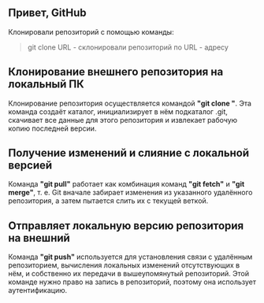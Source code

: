 ## Привет, GitHub
  Клонировали репозиторий с помощью команды:
> git clone URL - склонировали репозиторий по URL - адресу

## Клонирование внешнего репозитория на  локальный ПК
  Клонирование репозитория осуществляется командой **"git clone <url>"**. Эта команда создаёт каталог, инициализирует в нём подкаталог .git, скачивает все данные для этого репозитория и извлекает рабочую копию последней версии. 

## Получение изменений и слияние с локальной версией
  Команда **"git pull"** работает как комбинация команд **"git fetch"** и **"git merge"**, т. е. Git вначале забирает изменения из указанного удалённого репозитория, а затем пытается слить их с текущей веткой.

## Oтправляет локальную версию репозитория на внешний
  Команда **"git push"** используется для установления связи с удалённым репозиторием, вычисления локальных изменений отсутствующих в нём, и собственно их передачи в вышеупомянутый репозиторий. Этой команде нужно право на запись в репозиторий, поэтому она использует аутентификацию.
